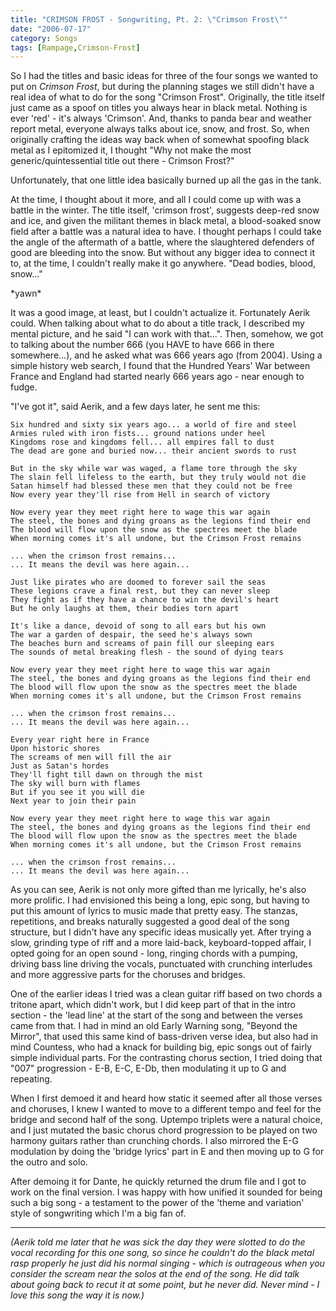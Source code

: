 ```yaml
---
title: "CRIMSON FROST - Songwriting, Pt. 2: \"Crimson Frost\""
date: "2006-07-17"
category: Songs
tags: [Rampage,Crimson-Frost]
---
```


So I had the titles and basic ideas for three of the four songs we wanted to put on *Crimson Frost*, but during the planning stages we still didn't have a real idea of what to do for the song "Crimson Frost". Originally, the title itself just came as a spoof on titles you always hear in black metal. Nothing is ever 'red' - it's always 'Crimson'. And, thanks to panda bear and weather report metal, everyone always talks about ice, snow, and frost. So, when originally crafting the ideas way back when of somewhat spoofing black metal as I epitomized it, I thought "Why not make the most generic/quintessential title out there - Crimson Frost?"

Unfortunately, that one little idea basically burned up all the gas in the tank.

At the time, I thought about it more, and all I could come up with was a battle in the winter. The title itself, 'crimson frost', suggests deep-red snow and ice, and given the militant themes in black metal, a blood-soaked snow field after a battle was a natural idea to have. I thought perhaps I could take the angle of the aftermath of a battle, where the slaughtered defenders of good are bleeding into the snow. But without any bigger idea to connect it to, at the time, I couldn't really make it go anywhere. "Dead bodies, blood, snow..."

\*yawn\*

It was a good image, at least, but I couldn't actualize it. Fortunately Aerik could. When talking about what to do about a title track, I described my mental picture, and he said "I can work with that...". Then, somehow, we got to talking about the number 666 (you HAVE to have 666 in there somewhere...), and he asked what was 666 years ago (from 2004). Using a simple history web search, I found that the Hundred Years' War between France and England had started nearly 666 years ago - near enough to fudge.

"I've got it", said Aerik, and a few days later, he sent me this:

```
Six hundred and sixty six years ago... a world of fire and steel
Armies ruled with iron fists... ground nations under heel
Kingdoms rose and kingdoms fell... all empires fall to dust
The dead are gone and buried now... their ancient swords to rust

But in the sky while war was waged, a flame tore through the sky
The slain fell lifeless to the earth, but they truly would not die
Satan himself had blessed these men that they could not be free
Now every year they'll rise from Hell in search of victory

Now every year they meet right here to wage this war again
The steel, the bones and dying groans as the legions find their end
The blood will flow upon the snow as the spectres meet the blade
When morning comes it's all undone, but the Crimson Frost remains

... when the crimson frost remains...
... It means the devil was here again...

Just like pirates who are doomed to forever sail the seas
These legions crave a final rest, but they can never sleep
They fight as if they have a chance to win the devil's heart
But he only laughs at them, their bodies torn apart

It's like a dance, devoid of song to all ears but his own
The war a garden of despair, the seed he's always sown
The beaches burn and screams of pain fill our sleeping ears
The sounds of metal breaking flesh - the sound of dying tears

Now every year they meet right here to wage this war again
The steel, the bones and dying groans as the legions find their end
The blood will flow upon the snow as the spectres meet the blade
When morning comes it's all undone, but the Crimson Frost remains

... when the crimson frost remains...
... It means the devil was here again...

Every year right here in France
Upon historic shores
The screams of men will fill the air
Just as Satan's hordes
They'll fight till dawn on through the mist
The sky will burn with flames
But if you see it you will die
Next year to join their pain

Now every year they meet right here to wage this war again
The steel, the bones and dying groans as the legions find their end
The blood will flow upon the snow as the spectres meet the blade
When morning comes it's all undone, but the Crimson Frost remains

... when the crimson frost remains...
... It means the devil was here again...
```

As you can see, Aerik is not only more gifted than me lyrically, he's also more prolific. I had envisioned this being a long, epic song, but having to put this amount of lyrics to music made that pretty easy. The stanzas, repetitions, and breaks naturally suggested a good deal of the song structure, but I didn't have any specific ideas musically yet. After trying a slow, grinding type of riff and a more laid-back, keyboard-topped affair, I opted going for an open sound - long, ringing chords with a pumping, driving bass line driving the vocals, punctuated with crunching interludes and more aggressive parts for the choruses and bridges.

One of the earlier ideas I tried was a clean guitar riff based on two chords a tritone apart, which didn't work, but I did keep part of that in the intro section - the 'lead line' at the start of the song and between the verses came from that. I had in mind an old Early Warning song, "Beyond the Mirror", that used this same kind of bass-driven verse idea, but also had in mind Countess, who had a knack for building big, epic songs out of fairly simple individual parts. For the contrasting chorus section, I tried doing that "007" progression - E-B, E-C, E-Db, then modulating it up to G and repeating.

When I first demoed it and heard how static it seemed after all those verses and choruses, I knew I wanted to move to a different tempo and feel for the bridge and second half of the song. Uptempo triplets were a natural choice, and I just mutated the basic chorus chord progression to be played on two harmony guitars rather than crunching chords. I also mirrored the E-G modulation by doing the 'bridge lyrics' part in E and then moving up to G for the outro and solo.

After demoing it for Dante, he quickly returned the drum file and I got to work on the final version. I was happy with how unified it sounded for being such a big song - a testament to the power of the 'theme and variation' style of songwriting which I'm a big fan of.

***

*(Aerik told me later that he was sick the day they were slotted to do the vocal recording for this one song, so since he couldn't do the black metal rasp properly he just did his normal singing - which is outrageous when you consider the scream near the solos at the end of the song. He did talk about going back to recut it at some point, but he never did. Never mind - I love this song the way it is now.)*
